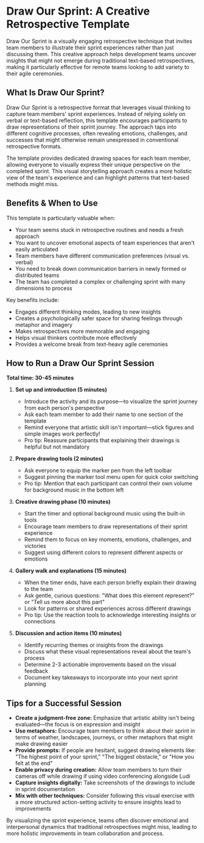 # Draw Our Sprint: A Creative Retrospective Template

Draw Our Sprint is a visually engaging retrospective technique that invites team members to illustrate their sprint experiences rather than just discussing them. This creative approach helps development teams uncover insights that might not emerge during traditional text-based retrospectives, making it particularly effective for remote teams looking to add variety to their agile ceremonies.

## What Is Draw Our Sprint?

Draw Our Sprint is a retrospective format that leverages visual thinking to capture team members' sprint experiences. Instead of relying solely on verbal or text-based reflection, this template encourages participants to draw representations of their sprint journey. The approach taps into different cognitive processes, often revealing emotions, challenges, and successes that might otherwise remain unexpressed in conventional retrospective formats.

The template provides dedicated drawing spaces for each team member, allowing everyone to visually express their unique perspective on the completed sprint. This visual storytelling approach creates a more holistic view of the team's experience and can highlight patterns that text-based methods might miss.

## Benefits & When to Use

This template is particularly valuable when:

- Your team seems stuck in retrospective routines and needs a fresh approach
- You want to uncover emotional aspects of team experiences that aren't easily articulated
- Team members have different communication preferences (visual vs. verbal)
- You need to break down communication barriers in newly formed or distributed teams
- The team has completed a complex or challenging sprint with many dimensions to process

Key benefits include:

- Engages different thinking modes, leading to new insights
- Creates a psychologically safer space for sharing feelings through metaphor and imagery
- Makes retrospectives more memorable and engaging
- Helps visual thinkers contribute more effectively
- Provides a welcome break from text-heavy agile ceremonies

## How to Run a Draw Our Sprint Session

**Total time: 30-45 minutes**

1. **Set up and introduction (5 minutes)**

   - Introduce the activity and its purpose—to visualize the sprint journey from each person's perspective
   - Ask each team member to add their name to one section of the template
   - Remind everyone that artistic skill isn't important—stick figures and simple images work perfectly!
   - Pro tip: Reassure participants that explaining their drawings is helpful but not mandatory

2. **Prepare drawing tools (2 minutes)**

   - Ask everyone to equip the marker pen from the left toolbar
   - Suggest pinning the marker tool menu open for quick color switching
   - Pro tip: Mention that each participant can control their own volume for background music in the bottom left

3. **Creative drawing phase (10 minutes)**

   - Start the timer and optional background music using the built-in tools
   - Encourage team members to draw representations of their sprint experience
   - Remind them to focus on key moments, emotions, challenges, and victories
   - Suggest using different colors to represent different aspects or emotions

4. **Gallery walk and explanations (15 minutes)**

   - When the timer ends, have each person briefly explain their drawing to the team
   - Ask gentle, curious questions: "What does this element represent?" or "Tell us more about this part"
   - Look for patterns or shared experiences across different drawings
   - Pro tip: Use the reaction tools to acknowledge interesting insights or connections

5. **Discussion and action items (10 minutes)**
   - Identify recurring themes or insights from the drawings
   - Discuss what these visual representations reveal about the team's process
   - Determine 2-3 actionable improvements based on the visual feedback
   - Document key takeaways to incorporate into your next sprint planning

## Tips for a Successful Session

- **Create a judgment-free zone:** Emphasize that artistic ability isn't being evaluated—the focus is on expression and insight
- **Use metaphors:** Encourage team members to think about their sprint in terms of weather, landscapes, journeys, or other metaphors that might make drawing easier
- **Provide prompts:** If people are hesitant, suggest drawing elements like: "The highest point of your sprint," "The biggest obstacle," or "How you felt at the end"
- **Enable privacy during creation:** Allow team members to turn their cameras off while drawing if using video conferencing alongside Ludi
- **Capture insights digitally:** Take screenshots of the drawings to include in sprint documentation
- **Mix with other techniques:** Consider following this visual exercise with a more structured action-setting activity to ensure insights lead to improvements

By visualizing the sprint experience, teams often discover emotional and interpersonal dynamics that traditional retrospectives might miss, leading to more holistic improvements in team collaboration and process.
